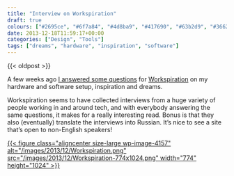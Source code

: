 ```yaml
---
title: "Interview on Workspiration"
draft: true
colours: ["#2695ce", "#6f7a84", "#4d8ba9", "#417690", "#63b2d9", "#366277", "#63b2d9"]
date: 2013-12-18T11:59:17+00:00
categories: ["Design", "Tools"]
tags: ["dreams", "hardware", "inspiration", "software"]
---
```


{{< oldpost >}}

A few weeks ago [I answered some questions](http://workspiration.org/laura-kalbag) for [Workspiration](http://workspiration.org) on my hardware and software setup, inspiration and dreams.

Workspiration seems to have collected interviews from a huge variety of people working in and around tech, and with everybody answering the same questions, it makes for a really interesting read. Bonus is that they also (eventually) translate the interviews into Russian. It’s nice to see a site that’s open to non-English speakers!

[{{< figure class="aligncenter size-large wp-image-4157" alt="/images/2013/12/Workspiration.png" src="/images/2013/12/Workspiration-774x1024.png" width="774" height="1024" >}}](http://workspiration.org/laura-kalbag)

	